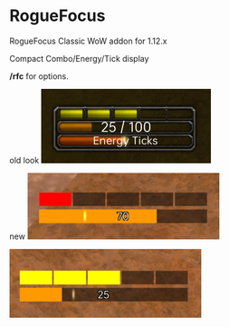 # RogueFocus
RogueFocus Classic WoW addon for 1.12.x

Compact Combo/Energy/Tick display

**/rfc** for options.

old look
![](https://github.com/Noeek/RogueFocus/blob/main/old.png)

new
![](https://github.com/Noeek/RogueFocus/blob/main/sample1.png)

![](https://github.com/Noeek/RogueFocus/blob/main/sample2.png)
